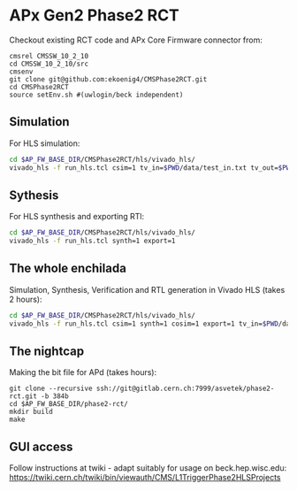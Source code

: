# APx Gen2 Phase2 RCT

Checkout existing RCT code and APx Core Firmware connector from:
```
cmsrel CMSSW_10_2_10
cd CMSSW_10_2_10/src
cmsenv
git clone git@github.com:ekoenig4/CMSPhase2RCT.git
cd CMSPhase2RCT
source setEnv.sh #(uwlogin/beck independent)
```

## Simulation

For HLS simulation:
```bash
cd $AP_FW_BASE_DIR/CMSPhase2RCT/hls/vivado_hls/
vivado_hls -f run_hls.tcl csim=1 tv_in=$PWD/data/test_in.txt tv_out=$PWD/data/test_out.txt tv_ref=$PWD/data/test_out_ref.txt
```

## Sythesis

For HLS synthesis and exporting RTl:
```bash
cd $AP_FW_BASE_DIR/CMSPhase2RCT/hls/vivado_hls/
vivado_hls -f run_hls.tcl synth=1 export=1 
```

## The whole enchilada

Simulation, Synthesis, Verification and RTL generation in Vivado HLS (takes 2 hours):
```bash
cd $AP_FW_BASE_DIR/CMSPhase2RCT/hls/vivado_hls/
vivado_hls -f run_hls.tcl csim=1 synth=1 cosim=1 export=1 tv_in=$PWD/data/test_in.txt tv_out=$PWD/data/test_out.txt tv_ref=$PWD/data/test_out_ref.txt
```

## The nightcap

Making the bit file for APd (takes hours):
```
git clone --recursive ssh://git@gitlab.cern.ch:7999/asvetek/phase2-rct.git -b 384b
cd $AP_FW_BASE_DIR/phase2-rct/
mkdir build
make
```

## GUI access

Follow instructions at twiki - adapt suitably for usage on beck.hep.wisc.edu: 
https://twiki.cern.ch/twiki/bin/viewauth/CMS/L1TriggerPhase2HLSProjects

